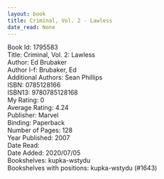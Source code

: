 ```yaml
---
layout: book
title: Criminal, Vol. 2 - Lawless
date_read: None
---
```


Book Id: 1795583<br />
Title: Criminal, Vol. 2: Lawless<br />
Author: Ed Brubaker<br />
Author l-f: Brubaker, Ed<br />
Additional Authors: Sean Phillips<br />
ISBN: 0785128166<br />
ISBN13: 9780785128168<br />
My Rating: 0<br />
Average Rating: 4.24<br />
Publisher: Marvel<br />
Binding: Paperback<br />
Number of Pages: 128<br />
Year Published: 2007<br />
Date Read: <br />
Date Added: 2020/07/05<br />
Bookshelves: kupka-wstydu<br />
Bookshelves with positions: kupka-wstydu (#1643)<br />

